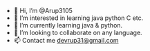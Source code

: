 - 👋 Hi, I’m @Arup3105 
- 👀 I’m interested in learning java python C etc.
- 🌱 I’m currently learning java & python.
- 💞️ I’m looking to collaborate on any language.
- 📫 Contact me devrup31@gmail.com

<!---
Arup3105/Arup3105 is a ✨ special ✨ repository because its `README.md` (this file) appears on your GitHub profile.
You can click the Preview link to take a look at your changes.
--->
